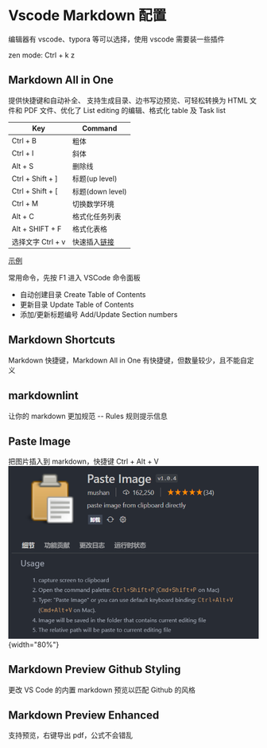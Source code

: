 # Vscode Markdown 配置

编辑器有 vscode、typora 等可以选择，使用 vscode 需要装一些插件

zen mode: Ctrl + k z

## Markdown All in One

提供快捷键和自动补全、 支持生成目录、边书写边预览、可轻松转换为 HTML 文件和 PDF 文件、优化了 List editing 的编辑、格式化 table 及 Task list

| Key               | Command                                                      |
| ----------------- | ------------------------------------------------------------ |
| Ctrl + B          | 粗体                                                         |
| Ctrl + I          | 斜体                                                         |
| Alt + S           | 删除线                                                       |
| Ctrl + Shift + ]  | 标题(up level)                                               |
| Ctrl + Shift + [  | 标题(down level)                                             |
| Ctrl + M          | 切换数学环境                                                 |
| Alt + C           | 格式化任务列表                                               |
| Alt + SHIFT + F   | 格式化表格                                                   |
| 选择文字 Ctrl + v | 快速插入[链接](https://www.bilibili.com/video/BV1si4y1472o/) |

[示例](https://segmentfault.com/a/1190000017461306)

常用命令，先按 F1 进入 VSCode 命令面板

- 自动创建目录 Create Table of Contents
- 更新目录 Update Table of Contents
- 添加/更新标题编号 Add/Update Section numbers

## Markdown Shortcuts

Markdown 快捷键，Markdown All in One 有快捷键，但数量较少，且不能自定义

## markdownlint

让你的 markdown 更加规范 -- Rules 规则提示信息

## Paste Image

把图片插入到 markdown，快捷键 Ctrl + Alt + V
![Paste Image](./test.png){width="80%"}

## Markdown Preview Github Styling

更改 VS Code 的内置 markdown 预览以匹配 Github 的风格

## Markdown Preview Enhanced

支持预览，右键导出 pdf，公式不会错乱
